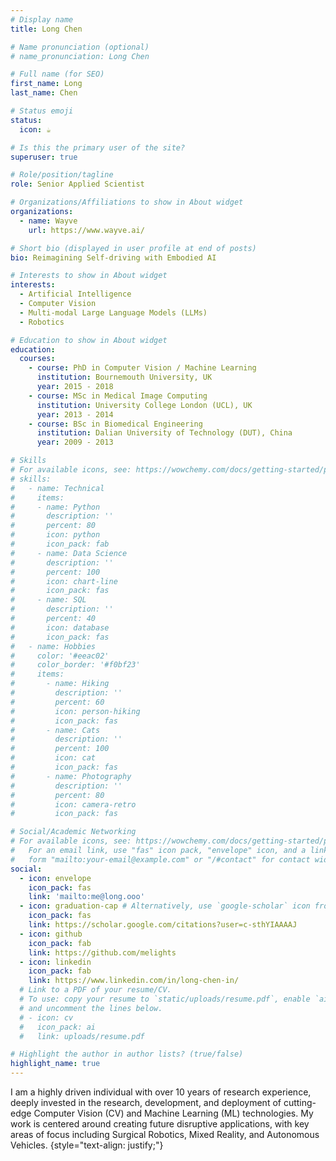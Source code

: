```yaml
---
# Display name
title: Long Chen

# Name pronunciation (optional)
# name_pronunciation: Long Chen

# Full name (for SEO)
first_name: Long
last_name: Chen

# Status emoji
status:
  icon: ☕️

# Is this the primary user of the site?
superuser: true

# Role/position/tagline
role: Senior Applied Scientist

# Organizations/Affiliations to show in About widget
organizations:
  - name: Wayve
    url: https://www.wayve.ai/

# Short bio (displayed in user profile at end of posts)
bio: Reimagining Self-driving with Embodied AI

# Interests to show in About widget
interests:
  - Artificial Intelligence
  - Computer Vision
  - Multi-modal Large Language Models (LLMs)
  - Robotics

# Education to show in About widget
education:
  courses:
    - course: PhD in Computer Vision / Machine Learning
      institution: Bournemouth University, UK
      year: 2015 - 2018
    - course: MSc in Medical Image Computing
      institution: University College London (UCL), UK
      year: 2013 - 2014
    - course: BSc in Biomedical Engineering
      institution: Dalian University of Technology (DUT), China
      year: 2009 - 2013

# Skills
# For available icons, see: https://wowchemy.com/docs/getting-started/page-builder/#icons
# skills:
#   - name: Technical
#     items:
#     - name: Python
#       description: ''
#       percent: 80
#       icon: python
#       icon_pack: fab
#     - name: Data Science
#       description: ''
#       percent: 100
#       icon: chart-line
#       icon_pack: fas
#     - name: SQL
#       description: ''
#       percent: 40
#       icon: database
#       icon_pack: fas
#   - name: Hobbies
#     color: '#eeac02'
#     color_border: '#f0bf23'
#     items:
#       - name: Hiking
#         description: ''
#         percent: 60
#         icon: person-hiking
#         icon_pack: fas
#       - name: Cats
#         description: ''
#         percent: 100
#         icon: cat
#         icon_pack: fas
#       - name: Photography
#         description: ''
#         percent: 80
#         icon: camera-retro
#         icon_pack: fas

# Social/Academic Networking
# For available icons, see: https://wowchemy.com/docs/getting-started/page-builder/#icons
#   For an email link, use "fas" icon pack, "envelope" icon, and a link in the
#   form "mailto:your-email@example.com" or "/#contact" for contact widget.
social:
  - icon: envelope
    icon_pack: fas
    link: 'mailto:me@long.ooo'
  - icon: graduation-cap # Alternatively, use `google-scholar` icon from `ai` icon pack
    icon_pack: fas
    link: https://scholar.google.com/citations?user=c-sthYIAAAAJ
  - icon: github
    icon_pack: fab
    link: https://github.com/melights
  - icon: linkedin
    icon_pack: fab
    link: https://www.linkedin.com/in/long-chen-in/
  # Link to a PDF of your resume/CV.
  # To use: copy your resume to `static/uploads/resume.pdf`, enable `ai` icons in `params.yaml`,
  # and uncomment the lines below.
  # - icon: cv
  #   icon_pack: ai
  #   link: uploads/resume.pdf

# Highlight the author in author lists? (true/false)
highlight_name: true
---
```


I am a highly driven individual with over 10 years of research experience, deeply invested in the research, development, and deployment of cutting-edge Computer Vision (CV) and Machine Learning (ML) technologies. My work is centered around creating future disruptive applications, with key areas of focus including Surgical Robotics, Mixed Reality, and Autonomous Vehicles.
{style="text-align: justify;"}
